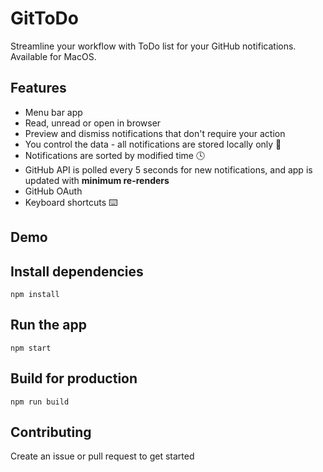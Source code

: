# GitToDo
Streamline your workflow with ToDo list for your GitHub notifications. Available for MacOS.

## Features
* Menu bar app 
* Read, unread or open in browser 
* Preview and dismiss notifications that don't require your action
* You control the data - all notifications are stored locally only 🔐 
* Notifications are sorted by modified time 🕓
* GitHub API is polled every 5 seconds for new notifications, and app is updated with **minimum re-renders**
* GitHub OAuth
* Keyboard shortcuts ⌨️

## Demo



## Install dependencies
`npm install`

## Run the app
`npm start`

## Build for production
`npm run build`

## Contributing
Create an issue or pull request to get started

